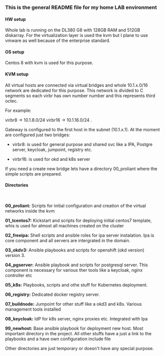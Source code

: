 ### This is the general README file for my home LAB environment ###

#### HW setup ####

Whole lab is running on the DL380 G8 with 128GB RAM and 512GB diskarray.
For the virtualization layer is used the kvm but I plane to use vmware as well
because of the enterprise standard.


#### OS setup ####

Centos 8 with kvm is used for this purpose.


#### KVM setup ####

All virtual hosts are connected via virtual bridges and whole 10.1.x.0/16 network are dedicated for this purpose. This network is divided to C segments so each virbr has own number number and this represents third octec.

For example:

virbr8 -> 10.1.8.0/24
virbr16 -> 10.1.16.0/24
.

Gateway is configured to the first host in the subnet (10.1.x.1). At the moment are configured just two bridges:
  - virbr8: is used for general purpose and shared svc like a IPA, Postgre server,  keycloak, jumpoint, registry etc.

  - virbr16: is used for okd and k8s server

If you need a create new bridge lets have a directory 00_proliant where the simple scripts are prepared.

#### Directories ####

<BR>

**00_proliant:** Scripts for initial configuration and creation of the virtual networks inside the kvm

**01_tcentos7:** Kickstart and scripts for deploying initial centos7 template, whis is used for almost all machines created on the cluster

**02_freeipa:** Shell scripts and ansible roles for ipa server instalation. Ipa is core component and all servers are intergrated in the domain.

**03_okdv3:** Ansible playbooks and scripts for openshift (okd version) version 3.

**04_pgserver:** Ansible playbook and scripts for postgresql server. This component is necessary for various ther tools like a keycloak, nginx controller etc

**05_k8s:** Playbooks, scripts and othe stuff for Kubernetes deployment.

**06_registry:** Dedicated docker registry server.

**07_buildnode:** Jumpoint for other stuff like a okd3 and k8s. Various management tools installed

**08_keycloak:** IdP for k8s server, nginx proxies etc. Integrated with Ipa

**99_newhost:** Base ansible playbook for deployment new host. Most important directory in the project. All other stuffs have a just a link to the playbooks and a have own configuration include file

Other directories are just temporary or doesn't have any special purpose.
